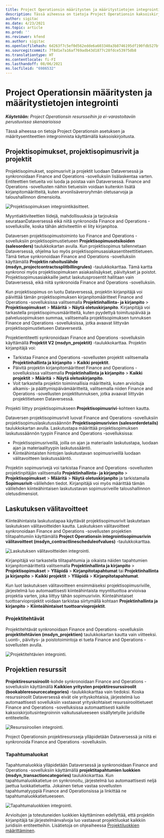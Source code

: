 ```yaml
---
title: Project Operationsin määritysten ja määritystietojen integrointi
description: Tässä aiheessa on tietoja Project Operationsin kaksoiskirjoituksen asettamisesta ja määrityksestä.
author: sigitac
ms.date: 4/23/2021
ms.topic: article
ms.prod: ''
ms.reviewer: kfend
ms.author: sigitac
ms.openlocfilehash: 6d263f7c5ef0d562edde6a603340a3b8746195df190fdb527bfa40297f68eed2
ms.sourcegitcommit: 7f8d1e7a16af769adb43d1877c28fdce53975db8
ms.translationtype: HT
ms.contentlocale: fi-FI
ms.lasthandoff: 08/06/2021
ms.locfileid: "6986532"
---
```

# <a name="project-operations-setup-and-configuration-data-integration"></a>Project Operationsin määritysten ja määritystietojen integrointi

_**Käytetään:** Project Operationsin resursseihin ja ei-varastoitaviin perustuvissa skenaarioissa_

Tässä aiheessa on tietoja Project Operationsin asetuksen ja määritysentiteettien integroinnista käyttämällä kaksoiskirjoitusta.

## <a name="project-contracts-contract-lines-and-projects"></a>Projektisopimukset, projektisopimusrivit ja projektit

Projektisopimukset, sopimusrivit ja projektit luodaan Dataversessä ja synkronoidaan Finance and Operations -sovelluksiin lisälaskentaa varten. Entiteettien tietueita voi luoda ja poistaa vain Dataversessä. Finance and Operations -sovellusten näihin tietueisiin voidaan kuitenkin lisätä kirjanpitomääritteitä, kuten arvonlisäveroryhmän oletusarvoja ja taloushallinnon dimensioita.

  ![Projektisopimuksen integrointikäsitteet.](./media/1ProjectContract.jpg)

Myyntiaktiviteettien liidejä, mahdollisuuksia ja tarjouksia seurataanDataversessä eikä niitä synkronoida Finance and Operations -sovelluksille, koska tähän aktiviteettiin ei liity kirjanpitoa.

Dataversen projektisopimustoiminto luo Finance and Operations -sovelluksiin projektisopimustietueen **Projektisopimusotsikoiden (salesorders)** taulukkokartan avulla. Kun projektisopimus tallennetaan Dataversessä, ohjelma luo myös projektisopimusasiakasentiteettitietueen. Tämä tietue synkronoidaan Finance and Operations -sovelluksiin käyttämällä **Projektin rahoituslähde (msdyn\_projectcontractssplitbillingrules)** -taulukkokarttaa. Tämä kartta synkronoi myös projektisopimuksen asiakaslisäykset, päivitykset ja poistot. Projektisopimusasiakkaille jaetut laskutusprosentit hallitaan vain Dataversessä, eikä niitä synkronoida Finance and Operations -sovelluksiin.

Kun projektisopimus on luotu Dataversessä, projektin kirjanpitäjä voi päivittää tämän projektisopimuksen kirjanpitomääritteet Finance and Operations -sovelluksissa valitsemalla **Projektinhallinta- ja kirjanpito** > **Projektisopimukset** > **Määritä** > **Näytä oletuskirjanpito**. Kirjanpitäjä voi tarkastella projektisopimusmääritteitä, kuten pyydettyä toimituspäivää ja palvelusopimuksen summaa, valitsemalla projektisopimuksen tunnuksen Finance and Operations -sovelluksissa, jotka avaavat liittyvän projektisopimustietueen Dataversestä.

Projektientiteetti synkronoidaan Finance and Operations -sovelluksiin käyttämällä **Projektit V2 (msdyn\_projektit)** -taulukkokarttaa. Projektin kirjanpitäjä voi:

  - Tarkistaa Finance and Operations -sovellusten projektit valitsemalla **Projektinhallinta ja kirjanpito** > **Kaikki projektit**. 
  - Päivitä projektin kirjanpitomääritteet Finance and Operations -sovelluksissa valitsemalla **Projektinhallinta ja kirjanpito** > **Kaikki projektit** > **Määritä** > **Näytä oletuskirjanpito**.  
  - Voit tarkastella projektin toiminnallisia määritteitä, kuten arvioituja alkamis- ja päättymispäivämääritteitä, valitsemalla niiden Finance and Operations -sovellusten projektitunnuksen, jotka avaavat liittyvän projektitietueen Dataversessä.

Projekti liittyy projektisopimukseen **Projektisopimusrivi**-kohteen kautta.

Dataversen projektisopimusrivit luovat Finance and Operations -sovelluksiin projektisopimuslaskutussäännön **Projektisopimusrivien (salesorderdetails)** taulukkokartan avulla. Laskutustapa määrittää projektisopimuksen laskutussäännön tyypin Finance and Operations -sovelluksissa:

  - Projektisopimusriveillä, joilla on ajan ja materiaalin laskutustapa, luodaan ajan ja materiaalityypin laskutussääntö.
  - Kiinteähintaisten hintojen laskutustavan sopimusriveillä luodaan välitavoitteen laskutussääntö.

Projektin sopimusrivejä voi tarkistaa Finance and Operations -sovellusten projektinpitäjän valitsemalla **Projektinhallinta- ja kirjanpito** > **Projektisopimukset** > **Määritä** > **Näytä oletuskirjanpito** ja tarkistamalla **Sopimusrivit**-välilehden tiedot. Kirjanpitäjä voi myös määrittää tämän välilehden kiinteähintaisen laskutustavan sopimusriveille taloushallinnon oletusdimensiot.

## <a name="billing-milestones"></a>Laskutuksen välitavoitteet

Kiinteähintaista laskutustapaa käyttävät projektisopimusrivit laskutetaan laskutuksen välitavoitteiden kautta. Laskutuksen välitavoitteet synkronoidaan Finance and Operations -sovellusten projektien tilitapahtumiin käyttämällä **Project Operationsin integrointisopimusrivin välitavoitteet (msdyn\_contractlinescheduleofvalues)** -taulukkokarttaa.

  ![Laskutuksen välitavoitteiden integrointi.](./media/2Milestones.jpg)

Kirjanpitäjä voi tarkastella tilitapahtumia ja oikaista näiden tapahtumien kirjanpitomääritteitä valitsemalla **Projektinhallinta ja kirjanpito** > **Projektisopimukset** > **Ylläpidä** > **Kirjanpitotapahtumat** tai **Projektinhallinta ja kirjanpito** > **Kaikki projektit** > **Ylläpidä** > **Kirjanpitotapahtumat**.

Kun luot laskutuksen välitavoitteen ensimmäiseksi projektisopimusriville, järjestelmä luo automaattisesti kiinteähintaista myyntituottoa arvioivaa projektia varten, joka liittyy tähän sopimusriviin. Kiinteähintaiset tuottoarvioprojektit voidaan tarkistaa siirtymällä kohtaan **Projektinhallinta ja kirjanpito** > **Kiinteähintaiset tuottoarvioprojektit**.

### <a name="project-tasks"></a>Projektitehtävät

Projektitehtävät synkronoidaan Finance and Operations -sovelluksiin **projektitehtävien (msdyn\_projektien)** taulukkokartan kautta vain viitteeksi. Luonti-, päivitys- ja poistotoimintoja ei tueta Finance and Operations -sovellusten avulla.

  ![Projektitehtävien integrointi.](./media/3Tasks.jpg)

## <a name="project-resources"></a>Projektien resurssit

**Projektiresurssiroolit**-kohde synkronoidaan Finance and Operations -sovelluksiin käyttämällä **Kaikkien yritysten projektiresurssiroolit (bookableresourcecategories)** -taulukkokarttaa vain tiedoksi. Koska resurssiroolit Dataversessä eivät ole yrityskohtaisia, järjestelmä luo automaattisesti sovelluksiin vastaavat yrityskohtaiset resurssiroolitietueet Finance and Operations -sovelluksissa automaattisesti kaikille kaksoiskirjoitusintegroinnin vaikutusalueeseen sisällytetyille juridisille entiteeteille.

![Resurssiroolien integrointi.](./media/5Resources.jpg)

Project Operationsin projektiresursseja ylläpidetään Dataversessä ja niitä ei synkronoida Finance and Operations -sovelluksiin.

### <a name="transaction-categories"></a>Tapahtumaluokat

Tapahtumaluokkia ylläpidetään Dataversessä ja synkronoidaan Finance and Operations -sovelluksiin käyttämällä **projektitapahtumien luokkien (msdyn\_transactioncategories)** taulukkokarttaa. Kun tapahtumaluokkatietue on synkronoitu, järjestelmä luo automaattisesti neljä jaettua luokkatietuetta. Jokainen tietue vastaa sovellusten tapahtumatyyppiä Finance and Operationsissa ja linkittää ne tapahtumaluokkatietueeseen.

![Tapahtumaluokkien integrointi.](./media/4TransactionCategories.jpg)

Arvioitujen ja toteutuneiden luokkien käyttäminen edellyttää, että projektin kirjanpitäjä tai järjestelmänvalvoja luo vastaavat projektiluokat kaikkiin juridisiin entiteetteihin. Lisätietoja on ohjeaiheessa [Projektiluokkien määrittäminen](../project-accounting/configure-project-categories.md).
